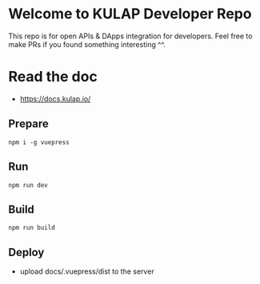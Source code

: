 # Welcome to KULAP Developer Repo
This repo is for open APIs & DApps integration for developers. Feel free to make PRs if you found something interesting ^^.

# Read the doc
- https://docs.kulap.io/

## Prepare
```
npm i -g vuepress
```

## Run
```
npm run dev
```

## Build
```
npm run build
```

## Deploy
- upload docs/.vuepress/dist to the server
